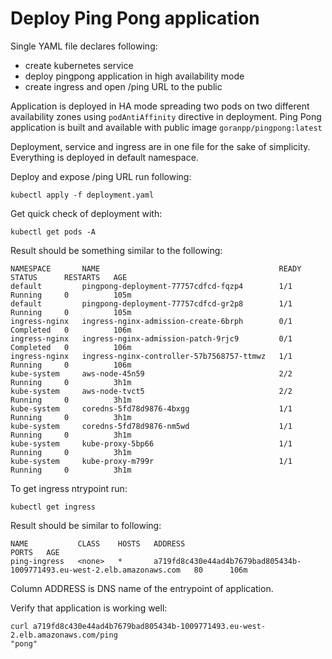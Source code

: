 # Deploy Ping Pong application

Single YAML file declares following:

- create kubernetes service
- deploy pingpong application in high availability mode
- create ingress and open /ping URL to the public

Application is deployed in HA mode spreading two pods on two different availability zones using `podAntiAffinity` directive in deployment.
Ping Pong application is built and available with public image `goranpp/pingpong:latest`

Deployment, service and ingress are in one file for the sake of simplicity.
Everything is deployed in default namespace.

Deploy and expose /ping URL run following:
```
kubectl apply -f deployment.yaml 
```

Get quick check of deployment with:
```
kubectl get pods -A
```

Result should be something similar to the following:
```
NAMESPACE       NAME                                        READY   STATUS      RESTARTS   AGE
default         pingpong-deployment-77757cdfcd-fqzp4        1/1     Running     0          105m
default         pingpong-deployment-77757cdfcd-gr2p8        1/1     Running     0          105m
ingress-nginx   ingress-nginx-admission-create-6brph        0/1     Completed   0          106m
ingress-nginx   ingress-nginx-admission-patch-9rjc9         0/1     Completed   0          106m
ingress-nginx   ingress-nginx-controller-57b7568757-ttmwz   1/1     Running     0          106m
kube-system     aws-node-45n59                              2/2     Running     0          3h1m
kube-system     aws-node-tvct5                              2/2     Running     0          3h1m
kube-system     coredns-5fd78d9876-4bxgg                    1/1     Running     0          3h1m
kube-system     coredns-5fd78d9876-nm5wd                    1/1     Running     0          3h1m
kube-system     kube-proxy-5bp66                            1/1     Running     0          3h1m
kube-system     kube-proxy-m799r                            1/1     Running     0          3h1m
```

To get ingress ntrypoint run:
```
kubectl get ingress
```
Result should be similar to following:
```
NAME           CLASS    HOSTS   ADDRESS                                                                   PORTS   AGE
ping-ingress   <none>   *       a719fd8c430e44ad4b7679bad805434b-1009771493.eu-west-2.elb.amazonaws.com   80      106m
```

Column ADDRESS is DNS name of the entrypoint of application.

Verify that application is working well:

```
curl a719fd8c430e44ad4b7679bad805434b-1009771493.eu-west-2.elb.amazonaws.com/ping
"pong"
```


